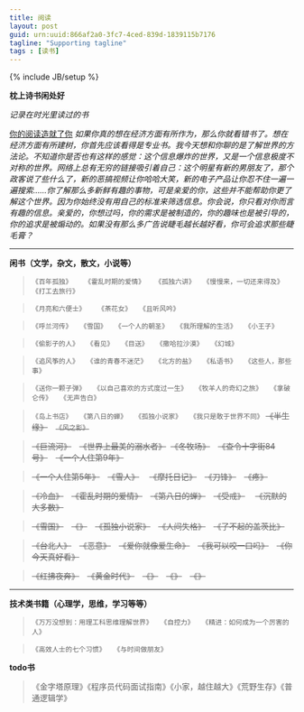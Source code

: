 ```yaml
---
title: 阅读
layout: post
guid: urn:uuid:866af2a0-3fc7-4ced-839d-1839115b7176
tagline: "Supporting tagline"
tags : [读书]
---
```

{% include JB/setup %}

**枕上诗书闲处好**

*记录在时光里读过的书*

[你的阅读造就了你](http://book.meiriyiwen.com/book/chapter/?bid=45&cid=527) *如果你真的想在经济方面有所作为，那么你就看错书了。想在经济方面有所建树，你首先应该看得是专业书。我今天想和你聊的是了解世界的方法论。不知道你是否也有这样的感觉：这个信息爆炸的世界，又是一个信息极度不对称的世界。网络上总有无穷的链接吸引着自己：这个明星有新的男朋友了，那个政客说了些什么了，新的恶搞视频让你哈哈大笑，新的电子产品让你忍不住一遍一遍搜索……你了解那么多新鲜有趣的事物，可是亲爱的你，这些并不能帮助你更了解这个世界。因为你始终没有用自己的标准来筛选信息。你会说，你只看对你而言有趣的信息。亲爱的，你想过吗，你的需求是被制造的，你的趣味也是被引导的，你的追求是被煽动的。如果没有那么多广告说睫毛越长越好看，你可会追求那些睫毛膏？*


----------
**闲书（文学，杂文，散文，小说等）**

> `《百年孤独》` &emsp; `《霍乱时期的爱情》`&emsp; `《孤独六讲》`&emsp;`《慢慢来，一切还来得及》`&emsp;`《打工去旅行》`

> `《月亮和六便士》` &emsp; `《茶花女》`&emsp;`《且听风吟》`

> `《呼兰河传》`&emsp;`《雪国》`&emsp;`《一个人的朝圣》`&emsp;`《我所理解的生活》`&emsp;`《小王子》`

>`《偷影子的人》`&emsp;`《看见》`&emsp;`《目送》`&emsp;`《撒哈拉沙漠》`&emsp;`《幻城》`   

> `《追风筝的人》`&emsp;`《谁的青春不迷茫》`&emsp;`《北方的盐》`&emsp;`《私语书》`&emsp;`《这些人，那些事》`

> `《送你一颗子弹》`&emsp;`《以自己喜欢的方式度过一生》`&emsp;`《牧羊人的奇幻之旅》`&emsp;`《拿破仑传》`&emsp;`《无声告白》`

>`《岛上书店》`&emsp;`《第八日的蝉》`&emsp;`《孤独小说家》`&emsp;`《我只是敢于世界不同》` ~~《半生缘》~~&emsp;~~`《风之影》`~~

> ~~《巨流河》~~&emsp;~~《世界上最美的溺水者》~~ &nbsp;~~《冬牧场》~~&emsp;~~《查令十字街84号》~~&emsp;~~《一个人住第9年》~~  

>~~《一个人住第5年》~~&emsp;~~《雪人》~~ &emsp;~~《摩托日记》~~&emsp;~~《刀锋》~~&emsp;~~《疼》~~

>~~《冷血》~~&emsp;~~《霍乱时期的爱情》~~&emsp;~~《第八日的蝉》~~&emsp;~~《受戒》~~ &emsp;~~《沉默的大多数》~~

>~~《雪国》~~&emsp;~~《》~~&emsp;~~《孤独小说家》~~&emsp;~~《人间失格》~~&emsp;~~《了不起的盖茨比》~~

>~~《台北人》~~&emsp;~~《恶意》~~&emsp;~~《爱你就像爱生命》~~&emsp;~~《我可以咬一口吗》~~&emsp;~~《你今天真好看》~~

>~~《红拂夜奔》~~&emsp;~~《黄金时代》~~&emsp;~~《》~~&emsp;~~《》~~&emsp;~~《》~~



----------

**技术类书籍（心理学，思维，学习等等）**

> `《万万没想到：用理工科思维理解世界》`&emsp;`《自控力》`&emsp;`《精进：如何成为一个厉害的人》`

> `《高效人士的七个习惯》`&emsp;`《与时间做朋友》`

**todo书**

> 《金字塔原理》《程序员代码面试指南》《小家，越住越大》《荒野生存》《普通逻辑学》
